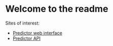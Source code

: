 # Welcome to the readme

Sites of interest:
- [Predictor web interface](https://6893.stephenshanko.com/predict_sales)
- [Predictor API](https://6893.stephenshanko.com/api/v1/predict_sale)
